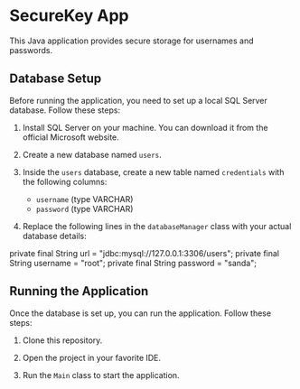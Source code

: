 # SecureKey App

This Java application provides secure storage for usernames and passwords.

## Database Setup

Before running the application, you need to set up a local SQL Server database. Follow these steps:

1. Install SQL Server on your machine. You can download it from the official Microsoft website.

2. Create a new database named `users`.

3. Inside the `users` database, create a new table named `credentials` with the following columns:
   - `username` (type VARCHAR)
   - `password` (type VARCHAR)

4. Replace the following lines in the `databaseManager` class with your actual database details:

private final String url = "jdbc:mysql://127.0.0.1:3306/users";
private final String username = "root";
private final String password = "sanda";


## Running the Application

Once the database is set up, you can run the application. Follow these steps:

1. Clone this repository.

2. Open the project in your favorite IDE.

3. Run the `Main` class to start the application.

